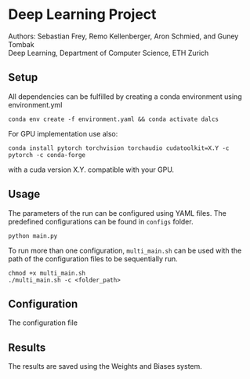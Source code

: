 # Deep Learning Project

Authors: Sebastian Frey, Remo Kellenberger, Aron Schmied, and Guney Tombak  
Deep Learning, Department of Computer Science, ETH Zurich  

## Setup

All dependencies can be fulfilled by creating a conda environment using environment.yml  

```shell
conda env create -f environment.yaml && conda activate dalcs
```

For GPU implementation use also:

```shell
conda install pytorch torchvision torchaudio cudatoolkit=X.Y -c pytorch -c conda-forge
```

with a cuda version X.Y. compatible with your GPU.

## Usage

The parameters of the run can be configured using YAML files. The predefined configurations can be found in `configs` folder.

```shell
python main.py
```

To run more than one configuration, `multi_main.sh` can be used with the path of the configuration files to be sequentially run.

```shell
chmod +x multi_main.sh
./multi_main.sh -c <folder_path>
```

## Configuration

The configuration file

## Results

The results are saved using the Weights and Biases system.

